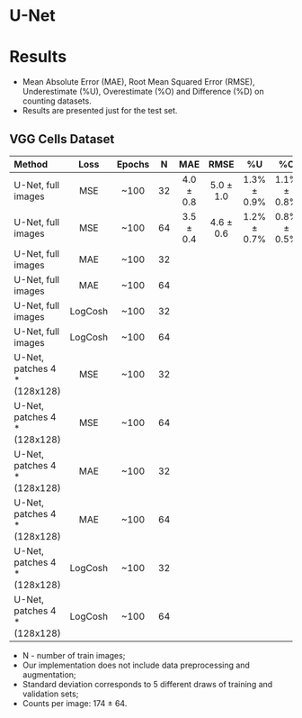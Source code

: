 # U-Net

# Results
* Mean Absolute Error (MAE), Root Mean Squared Error (RMSE), Underestimate (%U), Overestimate (%O) and Difference (%D) on counting datasets.
* Results are presented just for the test set.

## VGG Cells Dataset
| Method                       | Loss    | Epochs | N     | MAE       | RMSE       | %U          | %O          | %D          |
| :---                         | :---:   | :---:  | :---: | :---:     | :---:      | :---:       | :---:       | :---:       |
| U-Net, full images           | MSE     | ~100   | 32    | 4.0 ± 0.8 | 5.0 ± 1.0  | 1.3% ± 0.9% | 1.1% ± 0.8% | 2.4% ± 0.5% |
| U-Net, full images           | MSE     | ~100   | 64    | 3.5 ± 0.4 | 4.6 ± 0.6  | 1.2% ± 0.7% | 0.8% ± 0.5% | 2.0% ± 0.3% |
| U-Net, full images           | MAE     | ~100   | 32    | | | | | | 
| U-Net, full images           | MAE     | ~100   | 64    | | | | | | 
| U-Net, full images           | LogCosh | ~100   | 32    | | | | | | 
| U-Net, full images           | LogCosh | ~100   | 64    | | | | | |
| U-Net, patches 4 * (128x128) | MSE     | ~100   | 32    | | | | | |
| U-Net, patches 4 * (128x128) | MSE     | ~100   | 64    | | | | | |
| U-Net, patches 4 * (128x128) | MAE     | ~100   | 32    | | | | | |
| U-Net, patches 4 * (128x128) | MAE     | ~100   | 64    | | | | | |
| U-Net, patches 4 * (128x128) | LogCosh | ~100   | 32    | | | | | |
| U-Net, patches 4 * (128x128) | LogCosh | ~100   | 64    | | | | | |

* N - number of train images;
* Our implementation does not include data preprocessing and augmentation;
* Standard deviation corresponds to 5 different draws of training and validation sets;
* Counts per image: 174 ± 64.
